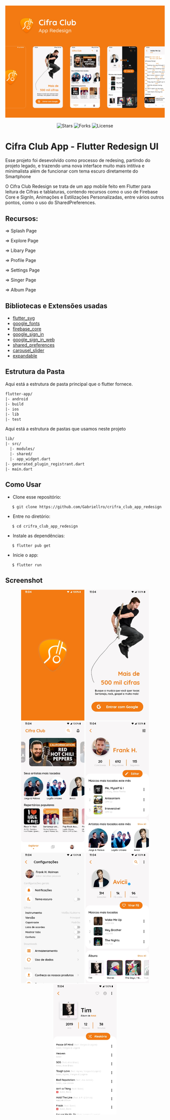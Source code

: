 ![web Screenshot](assets/images/github/capa.jpg)

<p align="center">
  <img src="https://img.shields.io/github/stars/Gabriellro/crifra_club_app_redesign?label=stars&message=MIT&color=000000&labelColor=F37A12" alt="Stars">
  <img src="https://img.shields.io/github/forks/Gabriellro/crifra_club_app_redesign?label=forks&message=MIT&color=000000&labelColor=F37A12" alt="Forks">     
  <img  src="https://img.shields.io/static/v1?label=license&message=MIT&color=000000&labelColor=F37A12" alt="License">

</p>

# Cifra Club App - Flutter Redesign UI 

Esse projeto foi desevolvido como processo de redesing, partindo do projeto legado, e trazendo uma nova interface muito mais intitiva e minimalista além de funcionar com tema escuro diretamente do Smartphone

O Cifra Club Redesign se trata de um app mobile feito em Flutter para leitura de Cifras e tablaturas, contendo recursos como o uso de Firebase Core e SignIn, Animações e Estilizações Personalizadas, entre vários outros pontos, como o uso do SharedPreferences.

## Recursos:

=> Splash Page

=> Explore Page

=> Libary Page

=> Profile Page

=> Settings Page

=> Singer Page

=> Album Page

## Bibliotecas e Extensões usadas

- [flutter_svg](https://pub.dev/packages/flutter_svg)
- [google_fonts](https://pub.dev/packages/google_fonts)
- [firebase_core](https://pub.dev/packages/firebase_core)
- [google_sign_in](https://pub.dev/packages/google_sign_in)
- [google_sign_in_web](https://pub.dev/packages/google_sign_in_web)
- [shared_preferences](https://pub.dev/packages/shared_preferences)
- [carousel_slider](https://pub.dev/packages/carousel_slider)
- [expandable](https://pub.dev/packages/expandable)

## Estrutura da Pasta

Aqui está a estrutura de pasta principal que o flutter fornece.

```
flutter-app/
|- android
|- build
|- ios
|- lib
|- test
```

Aqui está a estrutura de pastas que usamos neste projeto

```
lib/
|- src/
  |- modules/
  |- shared/
  |- app_widget.dart
|- generated_plugin_registrant.dart
|- main.dart
```

## Como Usar
 - Clone esse repositório:
 ```
    $ git clone https://github.com/Gabriellro/crifra_club_app_redesign
 ```
 - Entre no diretório:
 ```
    $ cd crifra_club_app_redesign
 ```
 - Instale as dependências:
 ```
    $ flutter pub get
 ```
 - Inicie o app: 
 ```
    $ flutter run
 ```

## Screenshot 

<p align="center">
<img src="assets/images/github/Splash.jpg" data-canonical-src="assets/images/github/Splash.jpg" width="200" />
<img src="assets/images/github/Login.jpg" data-canonical-src="assets/images/github/Login.jpg" width="200" />
<img src="assets/images/github/Home.jpg" data-canonical-src="assets/images/github/Home.jpg" width="200" />
<img src="assets/images/github/User Profile.jpg" data-canonical-src="assets/images/github/User Profile.jpg" width="200" />
<img src="assets/images/github/Settings.jpg" data-canonical-src="assets/images/github/Settings.jpg" width="200" />
<img src="assets/images/github/Artist Profile.jpg" data-canonical-src="assets/images/github/Artist Profile.jpg" width="200" />
<img src="assets/images/github/Album.jpg" data-canonical-src="assets/images/github/Album.jpg" width="200" />

</p>

